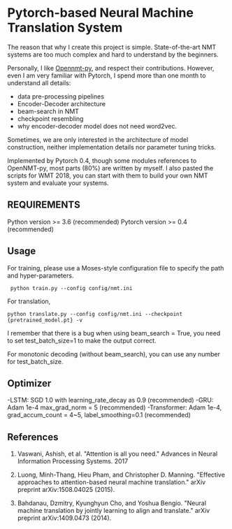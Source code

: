Pytorch-based Neural Machine Translation System 
==========
The reason that why I create this project is simple. 
State-of-the-art NMT systems are too much complex and hard to understand by the beginners. 

Personally, I like [Opennmt-py](https://github.com/OpenNMT/OpenNMT-py), and respect their contributions.
However, even I am very familiar with Pytorch, I spend more than one month to understand all details:
- data pre-processing pipelines 
- Encoder-Decoder architecture
- beam-search in NMT
- checkpoint resembling 
- why encoder-decoder model does not need word2vec.

Sometimes, we are only interested in the architecture of model construction, 
neither implementation details nor parameter tuning tricks.

Implemented by Pytorch 0.4, though some modules references to OpenNMT-py, most parts (80%) are written by myself.
I also pasted the scripts for WMT 2018, you can start with them to build your own NMT system and evaluate your systems.


REQUIREMENTS
------------
Python version >= 3.6 (recommended)
Pytorch version >= 0.4 (recommended)

Usage
------------
For training, please use a Moses-style configuration file to specify the path and hyper-parameters.
    
     python train.py --config config/nmt.ini

For translation,

    python translate.py --config config/nmt.ini --checkpoint {pretrained_model.pt} -v

I remember that there is a bug when using beam_search = True, you need to set test_batch_size=1 to make the output correct.

For monotonic decoding (without beam_search), you can use any number for test_batch_size.

## Optimizer
-LSTM: SGD 1.0 with learning_rate_decay as 0.9 (recommended)
-GRU: Adam 1e-4 max_grad_norm = 5 (recommended) 
-Transformer: Adam 1e-4, grad_accum_count = 4~5, label_smoothing=0.1 (recommended)

## References

1. Vaswani, Ashish, et al. "Attention is all you need." Advances in Neural Information Processing Systems. 2017

2. Luong, Minh-Thang, Hieu Pham, and Christopher D. Manning. "Effective approaches to attention-based neural machine translation." arXiv preprint arXiv:1508.04025 (2015).

3. Bahdanau, Dzmitry, Kyunghyun Cho, and Yoshua Bengio. "Neural machine translation by jointly learning to align and translate." arXiv preprint arXiv:1409.0473 (2014).

